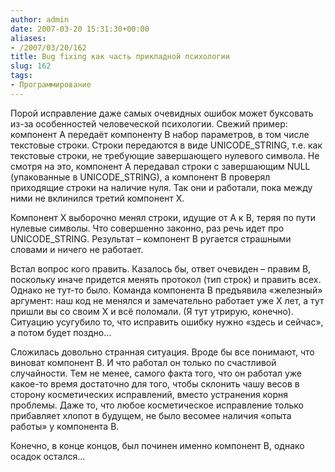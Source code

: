 ```yaml
---
author: admin
date: 2007-03-20 15:31:30+00:00
aliases:
- /2007/03/20/162
title: Bug fixing как часть прикладной психологии
slug: 162
tags:
- Программирование
---
```


Порой исправление даже самых очевидных ошибок может буксовать из-за особенностей человеческой психологии. Свежий пример: компонент A передаёт компоненту B набор параметров, в том числе текстовые строки. Строки передаются в виде UNICODE_STRING, т.е. как текстовые строки, не требующие завершающего нулевого символа. Не смотря на это, компонент A передавал строки с завершающим NULL (упакованные в UNICODE_STRING), а компонент B проверял приходящие строки на наличие нуля. Так они и работали, пока между ними не вклинился третий компонент X. 

<!--more-->Компонент X выборочно менял строки, идущие от A к B, теряя по пути нулевые символы. Что совершенно законно, раз речь идет про UNICODE_STRING. Результат – компонент B ругается страшными словами и ничего не работает.

Встал вопрос кого править. Казалось бы, ответ очевиден – правим B, поскольку иначе придется менять протокол (тип строк) и править всех. Однако не тут-то было. Команда компонента B предъявила «железный» аргумент: наш код не менялся и замечательно работает уже X лет, а тут пришли вы со своим X и всё поломали. (Я тут утрирую, конечно). Ситуацию усугубило то, что исправить ошибку нужно «здесь и сейчас», а потом будет поздно…

Сложилась довольно странная ситуация. Вроде бы все понимают, что виноват компонент B. И что работал он только по счастливой случайности. Тем не менее, самого факта того, что он работал уже какое-то время достаточно для того, чтобы склонить чашу весов в сторону косметических исправлений, вместо устранения корня проблемы. Даже то, что любое косметическое исправление только прибавляет хлопот в будущем, не было весомее наличия «опыта работы» у компонента B.

Конечно, в конце концов, был починен именно компонент B, однако осадок остался… 
